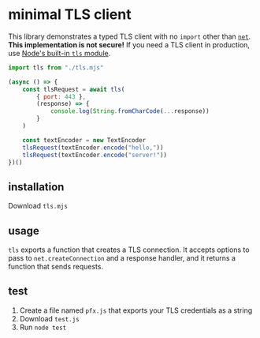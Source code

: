 # minimal TLS client
This library demonstrates a typed TLS client with no `import` other than [`net`](https://nodejs.org/api/net.html). **This implementation is not secure!** If you need a TLS client in production, use [Node's built-in `tls` module](https://nodejs.org/api/tls.html).
```javascript
import tls from "./tls.mjs"

(async () => {
    const tlsRequest = await tls(
        { port: 443 },
        (response) => {
            console.log(String.fromCharCode(...response))
        }
    )

    const textEncoder = new TextEncoder
    tlsRequest(textEncoder.encode("hello,"))
    tlsRequest(textEncoder.encode("server!"))
})()
```
## installation
Download `tls.mjs`
## usage
`tls` exports a function that creates a TLS connection. It accepts options to pass to `net.createConnection` and a response handler, and it returns a function that sends requests.
## test
1. Create a file named `pfx.js` that exports your TLS credentials as a string
1. Download `test.js`
1. Run `node test`